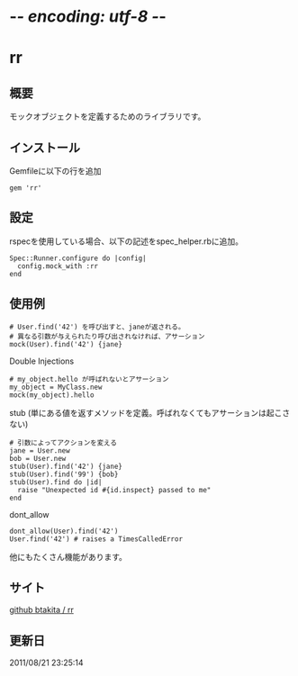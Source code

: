 # -*- encoding: utf-8 -*-
rr
======

概要
------

モックオブジェクトを定義するためのライブラリです。

インストール
-----

Gemfileに以下の行を追加

    gem 'rr'

設定
-----

rspecを使用している場合、以下の記述をspec_helper.rbに追加。

    Spec::Runner.configure do |config|
      config.mock_with :rr
    end

使用例
-----

    # User.find('42') を呼び出すと、janeが返される。
    # 異なる引数が与えられたり呼び出されなければ、アサーション
    mock(User).find('42') {jane}


Double Injections

    # my_object.hello が呼ばれないとアサーション
    my_object = MyClass.new
    mock(my_object).hello


stub (単にある値を返すメソッドを定義。呼ばれなくてもアサーションは起こさない)

    # 引数によってアクションを変える
    jane = User.new
    bob = User.new
    stub(User).find('42') {jane}
    stub(User).find('99') {bob}
    stub(User).find do |id|
      raise "Unexpected id #{id.inspect} passed to me"
    end


dont_allow

    dont_allow(User).find('42')
    User.find('42') # raises a TimesCalledError


他にもたくさん機能があります。


サイト
-----
[github btakita / rr](https://github.com/btakita/rr)



更新日
-----
2011/08/21 23:25:14
